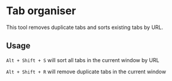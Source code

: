 # Tab organiser

This tool removes duplicate tabs and sorts existing tabs by URL.

## Usage

`Alt + Shift + S` will sort all tabs in the current window by URL

`Alt + Shift + R` will remove duplicate tabs in the current window

